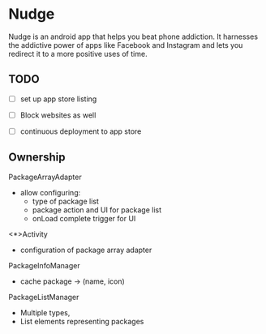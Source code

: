 # Nudge

Nudge is an android app that helps you beat phone addiction. It harnesses the addictive power of
apps like Facebook and Instagram and lets you redirect it to a more positive uses of time.

## TODO

- [ ] set up app store listing
- [ ] Block websites as well
- [ ] continuous deployment to app store


## Ownership

PackageArrayAdapter
- allow configuring:
    - type of package list
    - package action and UI for package list
    - onLoad complete trigger for UI

<*>Activity
- configuration of package array adapter

PackageInfoManager
- cache package -> (name, icon)

PackageListManager
- Multiple types,
- List elements representing packages